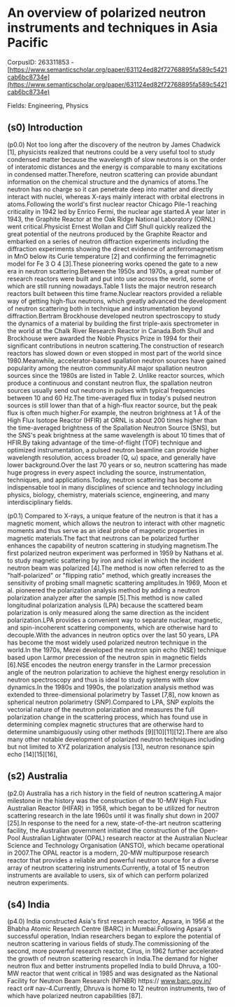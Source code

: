 # An overview of polarized neutron instruments and techniques in Asia Pacific

CorpusID: 263311853 - [https://www.semanticscholar.org/paper/631124ed82f72768895fa589c5421cab6bc8734e](https://www.semanticscholar.org/paper/631124ed82f72768895fa589c5421cab6bc8734e)

Fields: Engineering, Physics

## (s0) Introduction
(p0.0) Not too long after the discovery of the neutron by James Chadwick [1], physicists realized that neutrons could be a very useful tool to study condensed matter because the wavelength of slow neutrons is on the order of interatomic distances and the energy is comparable to many excitations in condensed matter.Therefore, neutron scattering can provide abundant information on the chemical structure and the dynamics of atoms.The neutron has no charge so it can penetrate deep into matter and directly interact with nuclei, whereas X-rays mainly interact with orbital electrons in atoms.Following the world's first nuclear reactor Chicago Pile-1 reaching criticality in 1942 led by Enrico Fermi, the nuclear age started.A year later in 1943, the Graphite Reactor at the Oak Ridge National Laboratory (ORNL) went critical.Physicist Ernest Wollan and Cliff Shull quickly realized the great potential of the neutrons produced by the Graphite Reactor and embarked on a series of neutron diffraction experiments including the diffraction experiments showing the direct evidence of antiferromagnetism in MnO below its Curie temperature [2] and confirming the ferrimagnetic model for Fe 3 O 4 [3].These pioneering works opened the gate to a new era in neutron scattering.Between the 1950s and 1970s, a great number of research reactors were built and put into use across the world, some of which are still running nowadays.Table 1 lists the major neutron research reactors built between this time frame.Nuclear reactors provided a reliable way of getting high-flux neutrons, which greatly advanced the development of neutron scattering both in technique and instrumentation beyond diffraction.Bertram Brockhouse developed neutron spectroscopy to study the dynamics of a material by building the first triple-axis spectrometer in the world at the Chalk River Research Reactor in Canada.Both Shull and Brockhouse were awarded the Noble Physics Prize in 1994 for their significant contributions in neutron scattering.The construction of research reactors has slowed down or even stopped in most part of the world since 1980.Meanwhile, accelerator-based spallation neutron sources have gained popularity among the neutron community.All major spallation neutron sources since the 1980s are listed in Table 2. Unlike reactor sources, which produce a continuous and constant neutron flux, the spallation neutron sources usually send out neutrons in pulses with typical frequencies between 10 and 60 Hz.The time-averaged flux in today's pulsed neutron sources is still lower than that of a high-flux reactor source, but the peak flux is often much higher.For example, the neutron brightness at 1 Å of the High Flux Isotope Reactor (HFIR) at ORNL is about 200 times higher than the time-averaged brightness of the Spallation Neutron Source (SNS), but the SNS's peak brightness at the same wavelength is about 10 times that of HFIR.By taking advantage of the time-of-flight (TOF) technique and optimized instrumentation, a pulsed neutron beamline can provide higher wavelength resolution, access broader (Q, ω) space, and generally have lower background.Over the last 70 years or so, neutron scattering has made huge progress in every aspect including the source, instrumentation, techniques, and applications.Today, neutron scattering has become an indispensable tool in many disciplines of science and technology including physics, biology, chemistry, materials science, engineering, and many interdisciplinary fields.

(p0.1) Compared to X-rays, a unique feature of the neutron is that it has a magnetic moment, which allows the neutron to interact with other magnetic moments and thus serve as an ideal probe of magnetic properties in magnetic materials.The fact that neutrons can be polarized further enhances the capability of neutron scattering in studying magnetism.The first polarized neutron experiment was performed in 1959 by Nathans et al. to study  magnetic scattering by iron and nickel in which the incident neutron beam was polarized [4].The method is now often referred to as the "half-polarized" or "flipping ratio" method, which greatly increases the sensitivity of probing small magnetic scattering amplitudes.In 1969, Moon et al. pioneered the polarization analysis method by adding a neutron polarization analyzer after the sample [5].This method is now called longitudinal polarization analysis (LPA) because the scattered beam polarization is only measured along the same direction as the incident polarization.LPA provides a convenient way to separate nuclear, magnetic, and spin-incoherent scattering components, which are otherwise hard to decouple.With the advances in neutron optics over the last 50 years, LPA has become the most widely used polarized neutron technique in the world.In the 1970s, Mezei developed the neutron spin echo (NSE) technique based upon Larmor precession of the neutron spin in magnetic fields [6].NSE encodes the neutron energy transfer in the Larmor precession angle of the neutron polarization to achieve the highest energy resolution in neutron spectroscopy and thus is ideal to study systems with slow dynamics.In the 1980s and 1990s, the polarization analysis method was extended to three-dimensional polarimetry by Tasset [7,8], now known as spherical neutron polarimetry (SNP).Compared to LPA, SNP exploits the vectorial nature of the neutron polarization and measures the full polarization change in the scattering process, which has found use in determining complex magnetic structures that are otherwise hard to determine unambiguously using other methods [9][10][11][12].There are also many other notable development of polarized neutron techniques including but not limited to XYZ polarization analysis [13], neutron resonance spin echo [14][15][16],
## (s2) Australia
(p2.0) Australia has a rich history in the field of neutron scattering.A major milestone in the history was the construction of the 10-MW High Flux Australian Reactor (HIFAR) in 1958, which began to be utilized for neutron scattering research in the late 1960s until it was finally shut down in 2007 [25].In response to the need for a new, state-of-the-art neutron scattering facility, the Australian government initiated the construction of the Open-Pool Australian Lightwater (OPAL) research reactor at the Australian Nuclear Science and Technology Organisation (ANSTO), which became operational in 2007.The OPAL reactor is a modern, 20-MW multipurpose research reactor that provides a reliable and powerful neutron source for a diverse array of neutron scattering instruments.Currently, a total of 15 neutron instruments are available to users, six of which can perform polarized neutron experiments.
## (s4) India
(p4.0) India constructed Asia's first research reactor, Apsara, in 1956 at the Bhabha Atomic Research Centre (BARC) in Mumbai.Following Apsara's successful operation, Indian researchers began to explore the potential of neutron scattering in various fields of study.The commissioning of the second, more powerful research reactor, Cirus, in 1962 further accelerated the growth of neutron scattering research in India.The demand for higher neutron flux and better instruments propelled India to build Dhruva, a 100-MW reactor that went critical in 1985 and was designated as the National Facility for Neutron Beam Research (NFNBR) https:// www.barc.gov.in/ react or# nav-4.Currently, Dhruva is home to 12 neutron instruments, two of which have polarized neutron capabilities [87].
